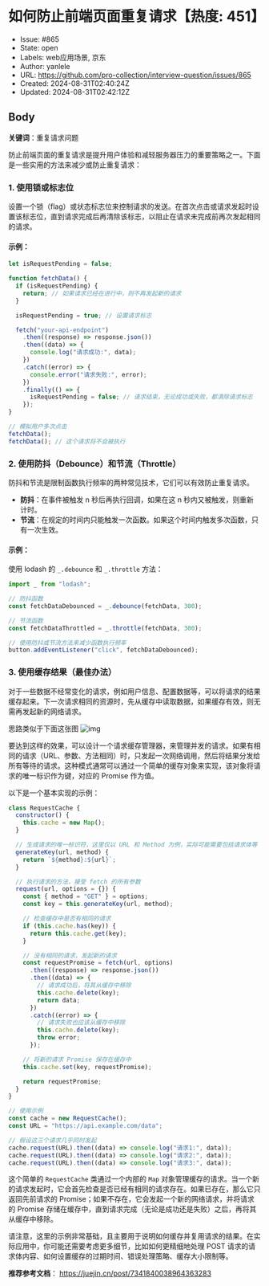 # 如何防止前端页面重复请求【热度: 451】

- Issue: #865
- State: open
- Labels: web应用场景, 京东
- Author: yanlele
- URL: https://github.com/pro-collection/interview-question/issues/865
- Created: 2024-08-31T02:40:24Z
- Updated: 2024-08-31T02:42:12Z

## Body

**关键词**：重复请求问题

防止前端页面的重复请求是提升用户体验和减轻服务器压力的重要策略之一。下面是一些实用的方法来减少或防止重复请求：

### 1. 使用锁或标志位

设置一个锁（flag）或状态标志位来控制请求的发送。在首次点击或请求发起时设置该标志位，直到请求完成后再清除该标志，以阻止在请求未完成前再次发起相同的请求。

#### 示例：

```javascript
let isRequestPending = false;

function fetchData() {
  if (isRequestPending) {
    return; // 如果请求已经在进行中，则不再发起新的请求
  }

  isRequestPending = true; // 设置请求标志

  fetch("your-api-endpoint")
    .then((response) => response.json())
    .then((data) => {
      console.log("请求成功:", data);
    })
    .catch((error) => {
      console.error("请求失败:", error);
    })
    .finally(() => {
      isRequestPending = false; // 请求结束，无论成功或失败，都清除请求标志
    });
}

// 模拟用户多次点击
fetchData();
fetchData(); // 这个请求将不会被执行
```

### 2. 使用防抖（Debounce）和节流（Throttle）

防抖和节流是限制函数执行频率的两种常见技术，它们可以有效防止重复请求。

- **防抖**：在事件被触发 n 秒后再执行回调，如果在这 n 秒内又被触发，则重新计时。
- **节流**：在规定的时间内只能触发一次函数。如果这个时间内触发多次函数，只有一次生效。

#### 示例：

使用 lodash 的 `_.debounce` 和 `_.throttle` 方法：

```javascript
import _ from "lodash";

// 防抖函数
const fetchDataDebounced = _.debounce(fetchData, 300);

// 节流函数
const fetchDataThrottled = _.throttle(fetchData, 300);

// 使用防抖或节流方法来减少函数执行频率
button.addEventListener("click", fetchDataDebounced);
```

### 3. 使用缓存结果（最佳办法）

对于一些数据不经常变化的请求，例如用户信息、配置数据等，可以将请求的结果缓存起来。下一次请求相同的资源时，先从缓存中读取数据，如果缓存有效，则无需再发起新的网络请求。

思路类似于下面这张图
![img](https://p6-juejin.byteimg.com/tos-cn-i-k3u1fbpfcp/b6ce7486c01f451684160a7738c6417e~tplv-k3u1fbpfcp-jj-mark:3024:0:0:0:q75.awebp#?w=1103&h=401&s=57837&e=png&b=fdfdfd)

要达到这样的效果，可以设计一个请求缓存管理器，来管理并发的请求。如果有相同的请求（URL、参数、方法相同）时，只发起一次网络调用，然后将结果分发给所有等待的请求。这种模式通常可以通过一个简单的缓存对象来实现，该对象将请求的唯一标识作为键，对应的 Promise 作为值。

以下是一个基本实现的示例：

```javascript
class RequestCache {
  constructor() {
    this.cache = new Map();
  }

  // 生成请求的唯一标识符，这里仅以 URL 和 Method 为例，实际可能需要包括请求体等
  generateKey(url, method) {
    return `${method}:${url}`;
  }

  // 执行请求的方法，接受 fetch 的所有参数
  request(url, options = {}) {
    const { method = "GET" } = options;
    const key = this.generateKey(url, method);

    // 检查缓存中是否有相同的请求
    if (this.cache.has(key)) {
      return this.cache.get(key);
    }

    // 没有相同的请求，发起新的请求
    const requestPromise = fetch(url, options)
      .then((response) => response.json())
      .then((data) => {
        // 请求成功后，将其从缓存中移除
        this.cache.delete(key);
        return data;
      })
      .catch((error) => {
        // 请求失败也应该从缓存中移除
        this.cache.delete(key);
        throw error;
      });

    // 将新的请求 Promise 保存在缓存中
    this.cache.set(key, requestPromise);

    return requestPromise;
  }
}

// 使用示例
const cache = new RequestCache();
const URL = "https://api.example.com/data";

// 假设这三个请求几乎同时发起
cache.request(URL).then((data) => console.log("请求1:", data));
cache.request(URL).then((data) => console.log("请求2:", data));
cache.request(URL).then((data) => console.log("请求3:", data));
```

这个简单的 `RequestCache` 类通过一个内部的 `Map` 对象管理缓存的请求。当一个新的请求发起时，它会首先检查是否已经有相同的请求存在。如果已存在，那么它只返回先前请求的 Promise；如果不存在，它会发起一个新的网络请求，并将请求的 Promise 存储在缓存中，直到请求完成（无论是成功还是失败）之后，再将其从缓存中移除。

请注意，这里的示例非常基础，且主要用于说明如何缓存并复用请求的结果。在实际应用中，你可能还需要考虑更多细节，比如如何更精细地处理 POST 请求的请求体内容、如何设置缓存的过期时间、错误处理策略、缓存大小限制等。


**推荐参考文档**： https://juejin.cn/post/7341840038964363283

